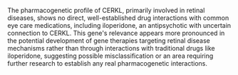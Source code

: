 The pharmacogenetic profile of CERKL, primarily involved in retinal diseases, shows no direct, well-established drug interactions with common eye care medications, including iloperidone, an antipsychotic with uncertain connection to CERKL. This gene's relevance appears more pronounced in the potential development of gene therapies targeting retinal disease mechanisms rather than through interactions with traditional drugs like iloperidone, suggesting possible misclassification or an area requiring further research to establish any real pharmacogenetic interactions.